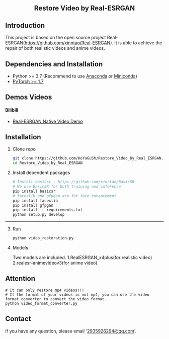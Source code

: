 ## <div align="center"><b>Restore Video by Real-ESRGAN</b></div>

## Introduction

This project is based on the open source project Real-ESRGAN(https://github.com/xinntao/Real-ESRGAN).
It is able to achieve the repair of both realistic videos and anime videos.

## Dependencies and Installation

- Python >= 3.7 (Recommend to use [Anaconda](https://www.anaconda.com/download/#linux) or [Miniconda](https://docs.conda.io/en/latest/miniconda.html))
- [PyTorch >= 1.7](https://pytorch.org/)

## Demos Videos

#### Bilibili

- [Real-ESRGAN Native Video Demo](https://www.bilibili.com/video/BV1ja41117zb)

## Installation

1. Clone repo

    ```bash
    git clone https://github.com/KeYaGuSh/Restore_Video_by_Real_ESRGAN.git
    cd Restore_Video_by_Real_ESRGAN
    ```

2. Install dependent packages

    ```bash
    # Install basicsr - https://github.com/xinntao/BasicSR
    # We use BasicSR for both training and inference
    pip install basicsr
    # facexlib and gfpgan are for face enhancement
    pip install facexlib
    pip install gfpgan
    pip install -r requirements.txt
    python setup.py develop
    ```

---

3. Run

    ```bash
    python video_restoration.py
    ```

4. Models
    
    Two models are included.
        1.RealESRGAN_x4plus(for realistic video)
        2.realesr-animevideov3(for anime video)

## Attention

    # It can only restore mp4 videos!!!
    # If the format of your videos is not mp4, you can use the video format converter to convert the video format.
    python video_format_converter.py

## Contact

If you have any question, please email '2935926294@qq.com'.

